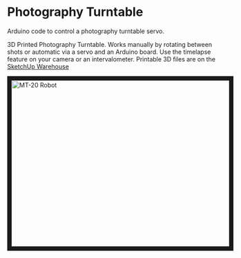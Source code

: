 # Photography Turntable
Arduino code to control a photography turntable servo.

3D Printed Photography Turntable. Works manually by rotating between shots or automatic via a servo and an Arduino board. Use the timelapse feature on your camera or an intervalometer.
Printable 3D files are on the <a href="https://3dwarehouse.sketchup.com/model.html?id=ubb27e350-16ce-4b33-84b7-12dfd40b49ee">SketchUp Warehouse</a>

<a href="http://www.youtube.com/watch?feature=player_embedded&v=bO1lGYeRuoo
" target="_blank"><img src="http://img.youtube.com/vi/bO1lGYeRuoo/0.jpg" 
alt="MT-20 Robot" width="640" height="385" border="10" /></a>
